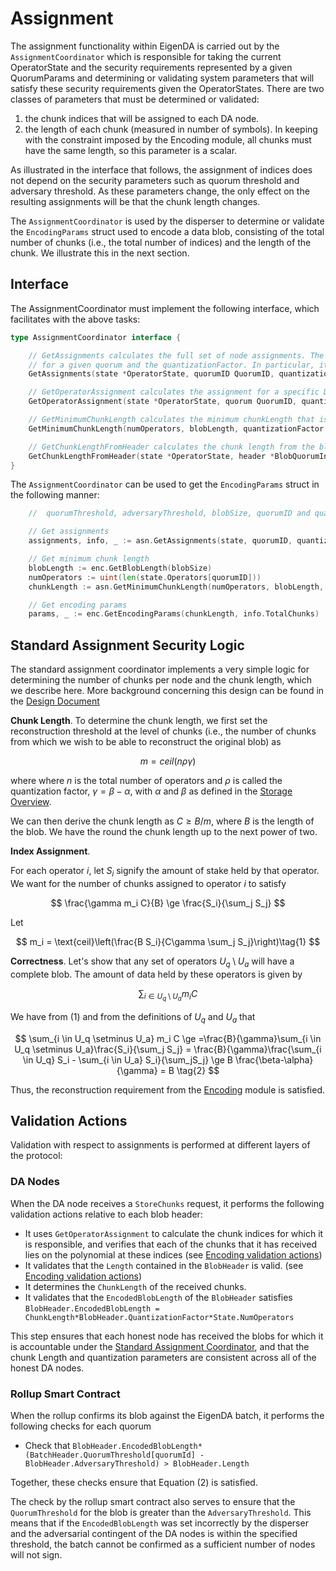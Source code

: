 
# Assignment

The assignment functionality within EigenDA is carried out by the `AssignmentCoordinator` which is responsible for taking the current OperatorState and the security requirements represented by a given QuorumParams and determining or validating system parameters that will satisfy these security requirements given the OperatorStates. There are two classes of parameters that must be determined or validated:

1) the chunk indices that will be assigned to each DA node.
2) the length of each chunk (measured in number of symbols). In keeping with the constraint imposed by the Encoding module, all chunks must have the same length, so this parameter is a scalar.

As illustrated in the interface that follows, the assignment of indices does not depend on the security parameters such as quorum threshold and adversary threshold. As these parameters change, the only effect on the resulting assignments will be that the chunk length changes.

The `AssignmentCoordinator` is used by the disperser to determine or validate the `EncodingParams` struct used to encode a data blob, consisting of the total number of chunks (i.e., the total number of indices) and the length of the chunk. We illustrate this in the next section.

## Interface

The AssignmentCoordinator must implement the following interface, which facilitates with the above tasks:

```go
type AssignmentCoordinator interface {

	// GetAssignments calculates the full set of node assignments. The assignment of indices to nodes depends only on the OperatorState
	// for a given quorum and the quantizationFactor. In particular, it does not depend on the security parameters.
	GetAssignments(state *OperatorState, quorumID QuorumID, quantizationFactor uint) (map[OperatorID]Assignment, AssignmentInfo, error)

	// GetOperatorAssignment calculates the assignment for a specific DA node
	GetOperatorAssignment(state *OperatorState, quorum QuorumID, quantizationFactor uint, id OperatorID) (Assignment, AssignmentInfo, error)

	// GetMinimumChunkLength calculates the minimum chunkLength that is sufficient for a given blob for each quorum
	GetMinimumChunkLength(numOperators, blobLength, quantizationFactor uint, quorumThreshold, adversaryThreshold uint8) uint

	// GetChunkLengthFromHeader calculates the chunk length from the blob header
	GetChunkLengthFromHeader(state *OperatorState, header *BlobQuorumInfo) (uint, error)
}
```

The `AssignmentCoordinator` can be used to get the `EncodingParams` struct in the following manner:

```go
    //  quorumThreshold, adversaryThreshold, blobSize, quorumID and quantizationFactor are given

    // Get assignments
	assignments, info, _ := asn.GetAssignments(state, quorumID, quantizationFactor)

    // Get minimum chunk length
	blobLength := enc.GetBlobLength(blobSize)
	numOperators := uint(len(state.Operators[quorumID]))
	chunkLength := asn.GetMinimumChunkLength(numOperators, blobLength, quantizationFactor, quorumThreshold, adversaryThreshold)

    // Get encoding params
	params, _ := enc.GetEncodingParams(chunkLength, info.TotalChunks)
```

## Standard Assignment Security Logic

The standard assignment coordinator implements a very simple logic for determining the number of chunks per node and the chunk length, which we describe here. More background concerning this design can be found in the [Design Document](../../../design/assignment.md)


**Chunk Length**.
To determine the chunk length, we first set the reconstruction threshold at the level of chunks (i.e., the number of chunks from which we wish to be able to reconstruct the original blob) as

$$m = ceil(n\rho\gamma)$$

where where $n$ is the total number of operators and $\rho$ is called the quantization factor, $\gamma = \beta-\alpha$, with $\alpha$ and $\beta$ as defined in the [Storage Overview](./overview.md).

We can then derive the chunk length as $C \ge B/m$, where $B$ is the length of the blob. We have the round the chunk length up to the next power of two. 

**Index Assignment**.

For each operator $i$, let $S_i$ signify the amount of stake held by that operator. We want for the number of chunks assigned to operator $i$ to satisfy

$$
\frac{\gamma m_i C}{B} \ge \frac{S_i}{\sum_j S_j}
$$

Let

$$
m_i = \text{ceil}\left(\frac{B S_i}{C\gamma \sum_j S_j}\right)\tag{1}
$$

**Correctness**.
Let's show that any set of operators $U_q \setminus U_a$ will have a complete blob. The amount of data held by these operators is given by

$$
\sum_{i \in U_q \setminus U_a} m_i C
$$

We have from (1) and from the definitions of $U_q$ and $U_a$ that

$$
\sum_{i \in U_q \setminus U_a} m_i C \ge  =\frac{B}{\gamma}\sum_{i \in U_q \setminus U_a}\frac{S_i}{\sum_j S_j} = \frac{B}{\gamma}\frac{\sum_{i \in U_q} S_i - \sum_{i \in U_a} S_i}{\sum_jS_j} \ge B \frac{\beta-\alpha}{\gamma} = B  \tag{2}
$$

Thus, the reconstruction requirement from the [Encoding](./encoding.md) module is satisfied. 

## Validation Actions

Validation with respect to assignments is performed at different layers of the protocol:

### DA Nodes

When the DA node receives a `StoreChunks` request, it performs the following validation actions relative to each blob header:
- It uses `GetOperatorAssignment` to calculate the chunk indices for which it is responsible, and verifies that each of the chunks that it has received lies on the polynomial at these indices (see [Encoding validation actions](./encoding.md#validation-actions))
- It validates that the `Length` contained in the `BlobHeader` is valid. (see [Encoding validation actions](./encoding.md#validation-actions))
- It determines the `ChunkLength` of the received chunks.
- It validates that the `EncodedBlobLength` of the `BlobHeader` satisfies `BlobHeader.EncodedBlobLength = ChunkLength*BlobHeader.QuantizationFactor*State.NumOperators`

This step ensures that each honest node has received the blobs for which it is accountable under the [Standard Assignment Coordinator](#standard-assignment-security-logic), and that the chunk Length and quantization parameters are consistent across all of the honest DA nodes.

### Rollup Smart Contract

When the rollup confirms its blob against the EigenDA batch, it performs the following checks for each quorum

- Check that `BlobHeader.EncodedBlobLength*(BatchHeader.QuorumThreshold[quorumId] - BlobHeader.AdversaryThreshold) > BlobHeader.Length`

Together, these checks ensure that Equation (2) is satisfied.

The check by the rollup smart contract also serves to ensure that the `QuorumThreshold` for the blob is greater than the `AdversaryThreshold`. This means that if the `EncodedBlobLength` was set incorrectly by the disperser and the adversarial contingent of the DA nodes is within the specified threshold, the batch cannot be confirmed as a sufficient number of nodes will not sign.
